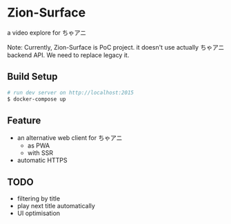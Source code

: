 # Zion-Surface

a video explore for ちゃアニ

Note: Currently, Zion-Surface is PoC project. it doesn't use actually ちゃアニ backend API. We need to replace legacy it.

## Build Setup
``` bash
# run dev server on http://localhost:2015
$ docker-compose up
```

## Feature
- an alternative web client for ちゃアニ
    - as PWA
    - with SSR
- automatic HTTPS

## TODO
- filtering by title
- play next title automatically
- UI optimisation

